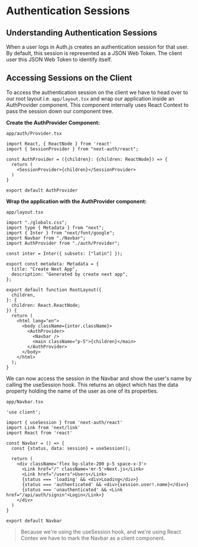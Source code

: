 # Authentication Sessions

## Understanding Authentication Sessions

When a user logs in Auth.js creates an authentication session for that user. By default, this session is represented as a JSON Web Token. The client user this JSON Web Token to identify itself.

## Accessing Sessions on the Client

To access the authentication session on the client we have to head over to our root layout i.e. `app/layout.tsx` and wrap our application inside an AuthProvider component. This component internally uses React Context to pass the session down our component tree.

**Create the AuthProvider Component:**

`app/auth/Provider.tsx`

```TSX
import React, { ReactNode } from 'react'
import { SessionProvider } from "next-auth/react";

const AuthProvider = ({children}: {children: ReactNode}) => {
  return (
    <SessionProvider>{children}</SessionProvider>
  )
}

export default AuthProvider

```

**Wrap the application with the AuthProvider component:**

`app/layout.tsx`

```TSX
import "./globals.css";
import type { Metadata } from "next";
import { Inter } from "next/font/google";
import Navbar from "./Navbar";
import AuthProvider from "./auth/Provider";

const inter = Inter({ subsets: ["latin"] });

export const metadata: Metadata = {
  title: "Create Next App",
  description: "Generated by create next app",
};

export default function RootLayout({
  children,
}: {
  children: React.ReactNode;
}) {
  return (
    <html lang="en">
      <body className={inter.className}>
        <AuthProvider>
          <Navbar />
          <main className="p-5">{children}</main>
        </AuthProvider>
      </body>
    </html>
  );
}

```

We can now access the session in the Navbar and show the user's name by calling the useSession hook. This returns an object which has the data property holding the name of the user as one of its properties.

`app/Navbar.tsx`

```TSX
'use client';

import { useSession } from 'next-auth/react'
import Link from 'next/link'
import React from 'react'

const Navbar = () => {
  const {status, data: session} = useSession();
  
  return (
    <div className='flex bg-slate-200 p-5 space-x-3'>
      <Link href="/" className='mr-5'>Next.js</Link>
      <Link href="/users">Users</Link>
      {status === 'loading' && <div>Loading</div>}
      {status === 'authenticated' && <div>{session.user!.name}</div>}
      {status === 'unauthenticated' && <Link href="/api/auth/signin">Login</Link>}
    </div>
  )
}

export default Navbar

```


> Because we're using the useSession hook, and we're using React Contex we have to mark the Navbar as a client component.